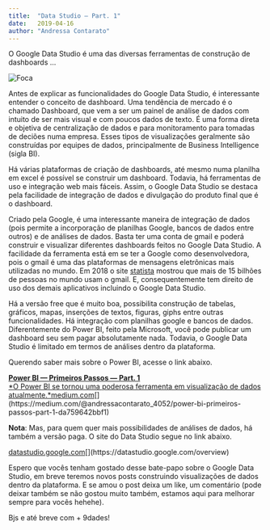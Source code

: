 ```yaml
---
title:	"Data Studio — Part. 1"
date:	2019-04-16
author: "Andressa Contarato"
---
```


O Google Data Studio é uma das diversas ferramentas de construção de dashboards ...

![Foca](https://s3.wasabisys.com/psrandom/img/p/medium/1*voVAhq1w8k7k6_WGNU1obg.jpg)

Antes de explicar as funcionalidades do Google Data Studio, é interessante entender o conceito de dashboard. Uma tendência de mercado é o chamado Dashboard, que vem a ser um painel de análise de dados com intuito de ser mais visual e com poucos dados de texto. É uma forma direta e objetiva de centralização de dados e para monitoramento para tomadas de deciões numa empresa. Esses tipos de visualizações geralmente são construídas por equipes de dados, principalmente de Business Intelligence (sigla BI). 

Há várias plataformas de criação de dashboards, até mesmo numa planilha em excel é possível se construir um dashboard. Todavia, há ferramentas de uso e integração web mais fáceis. Assim, o Google Data Studio se destaca pela facilidade de integração de dados e divulgação do produto final que é o dashboard.

Criado pela Google, é uma interessante maneira de integração de dados (pois permite a incorporação de planilhas Google, bancos de dados entre outros) e de análises de dados. Basta ter uma conta de gmail e poderá construir e visualizar diferentes dashboards feitos no Google Data Studio. A facilidade da ferramenta está em se ter a Google como desenvolvedora, pois o gmail é uma das plataformas de mensagens eletrônicas mais utilizadas no mundo. Em 2018 o site  [statista](https://www.statista.com/statistics/432390/active-gmail-users/) mostrou que mais de 15 bilhões de pessoas no mundo usam o gmail. E, consequentemente tem direito de uso dos demais aplicativos incluindo o Google Data Studio.

Há a versão free que é muito boa, possibilita construção de tabelas, gráficos, mapas, inserções de textos, figuras, giphs entre outras funcionalidades. Há integração com planilhas google e bancos de dados. Diferentemente do Power BI, feito pela Microsoft, você pode publicar um dashboard seu sem pagar absolutamente nada. Todavia, o Google Data Studio é limitado em termos de análises dentro da plataforma.

Querendo saber mais sobre o Power BI, acesse o link abaixo.

[**Power BI — Primeiros Passos — Part. 1**  
*O Power BI se tornou uma poderosa ferramenta em visualização de dados atualmente.*medium.com](https://medium.com/@andressacontarato_4052/power-bi-primeiros-passos-part-1-da759642bbf1 "https://medium.com/@andressacontarato_4052/power-bi-primeiros-passos-part-1-da759642bbf1")[](https://medium.com/@andressacontarato_4052/power-bi-primeiros-passos-part-1-da759642bbf1)

**Nota**: Mas, para quem quer mais possibilidades de análises de dados, há também a versão paga. O site do Data Studio segue no link abaixo.

[datastudio.google.com](https://datastudio.google.com/overview "https://datastudio.google.com/overview")[](https://datastudio.google.com/overview)  

Espero que vocês tenham gostado desse bate-papo sobre o Google Data Studio, em breve teremos novos posts construindo visualizações de dados dentro da plataforma. E se amou o post deixa um like, um comentário (pode deixar também se não gostou muito também, estamos aqui para melhorar sempre para vocês hehehe).

Bjs e até breve com + 9dades!
